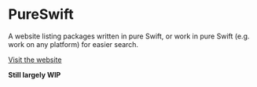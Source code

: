 # PureSwift

A website listing packages written in pure Swift, or work in pure Swift (e.g. work on any platform) for easier search.

<!--TODO: into button-->
[Visit the website](https://pureswift.herokuap.com)

**Still largely WIP**
